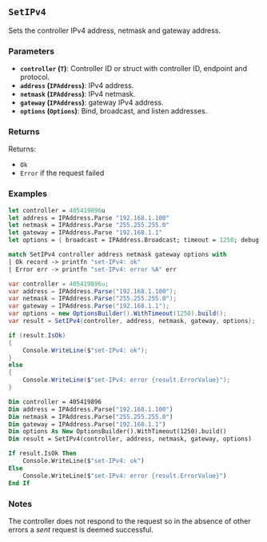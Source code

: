 ## `SetIPv4`

Sets the controller IPv4 address, netmask and gateway address.

### Parameters
- **`controller` (`T`)**: Controller ID or struct with controller ID, endpoint and protocol.
- **`address` (`IPAddress`)**: IPv4 address.
- **`netmask` (`IPAddress`)**: IPv4 netmask.
- **`gateway` (`IPAddress`)**: gateway IPv4 address.
- **`options` (`Options`)**: Bind, broadcast, and listen addresses.

### Returns

Returns:
- `Ok`
- `Error` if the request failed

### Examples

```fsharp
let controller = 405419896u
let address = IPAddress.Parse "192.168.1.100"
let netmask = IPAddress.Parse "255.255.255.0"
let gateway = IPAddress.Parse "192.168.1.1"
let options = { broadcast = IPAddress.Broadcast; timeout = 1250; debug = true }

match SetIPv4 controller address netmask gateway options with
| Ok record -> printfn "set-IPv4: ok"
| Error err -> printfn "set-IPv4: error %A" err
```

```csharp
var controller = 405419896u;
var address = IPAddress.Parse("192.168.1.100");
var netmask = IPAddress.Parse("255.255.255.0");
var gateway = IPAddress.Parse("192.168.1.1");
var options = new OptionsBuilder().WithTimeout(1250).build();
var result = SetIPv4(controller, address, netmask, gateway, options);

if (result.IsOk)
{
    Console.WriteLine($"set-IPv4: ok");
}
else
{
    Console.WriteLine($"set-IPv4: error {result.ErrorValue}");
}
```

```vb
Dim controller = 405419896
Dim address = IPAddress.Parse("192.168.1.100")
Dim netmask = IPAddress.Parse("255.255.255.0")
Dim gateway = IPAddress.Parse("192.168.1.1")
Dim options As New OptionsBuilder().WithTimeout(1250).build()
Dim result = SetIPv4(controller, address, netmask, gateway, options)

If result.IsOk Then
    Console.WriteLine($"set-IPv4: ok")
Else
    Console.WriteLine($"set-IPv4: error {result.ErrorValue}")
End If
```

### Notes

 The controller does not respond to the request so in the absence of other errors a _sent_ request is deemed successful.
 